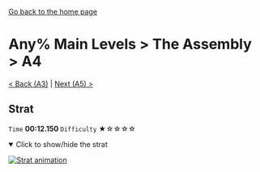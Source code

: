 [Go back to the home page](https://github.com/Doublevil/scbspeedrun)

# Any% Main Levels > The Assembly > A4

[< Back (A3)](https://github.com/Doublevil/scbspeedrun/blob/main/levels/any_ml/A/A3.md) | [Next (A5) >](https://github.com/Doublevil/scbspeedrun/blob/main/levels/any_ml/A/A5.md)

## Strat

`Time` **00:12.150** `Difficulty` ★☆☆☆☆
<details open>
  <summary>Click to show/hide the strat</summary>

  [![Strat animation](https://github.com/Doublevil/scbspeedrun/blob/main/media/levels/A/A4_Strat.webp)](https://github.com/Doublevil/scbspeedrun/blob/main/media/levels/A/A4_Strat.mp4?raw=true)
</details>

